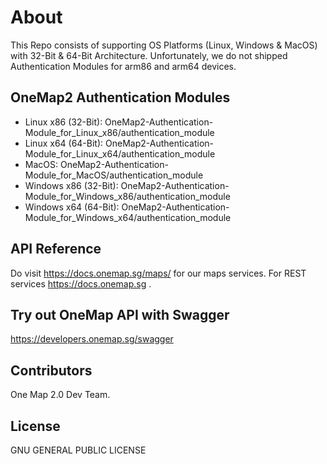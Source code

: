 # About

This Repo consists of supporting OS Platforms (Linux, Windows & MacOS) with 32-Bit & 64-Bit Architecture. Unfortunately, we do not shipped Authentication Modules for arm86 and arm64 devices.

## OneMap2 Authentication Modules
* Linux x86 (32-Bit): OneMap2-Authentication-Module_for_Linux_x86/authentication_module
* Linux x64 (64-Bit): OneMap2-Authentication-Module_for_Linux_x64/authentication_module
* MacOS: OneMap2-Authentication-Module_for_MacOS/authentication_module
* Windows x86 (32-Bit): OneMap2-Authentication-Module_for_Windows_x86/authentication_module
* Windows x64 (64-Bit): OneMap2-Authentication-Module_for_Windows_x64/authentication_module

## API Reference

Do visit https://docs.onemap.sg/maps/ for our maps services. For REST services https://docs.onemap.sg .

## Try out OneMap API with Swagger

https://developers.onemap.sg/swagger

## Contributors

One Map 2.0 Dev Team. 

## License

GNU GENERAL PUBLIC LICENSE
